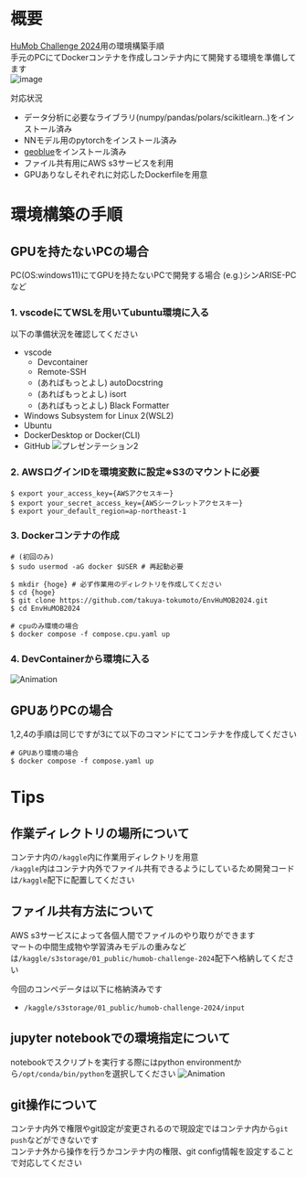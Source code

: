 # 概要
[HuMob Challenge 2024](https://wp.nyu.edu/humobchallenge2024/)用の環境構築手順  
手元のPCにてDockerコンテナを作成しコンテナ内にて開発する環境を準備してます  
![image](https://github.com/user-attachments/assets/6afe4e0b-9075-4b65-a062-127fe8222145)

対応状況
- データ分析に必要なライブラリ(numpy/pandas/polars/scikitlearn..)をインストール済み
- NNモデル用のpytorchをインストール済み
- [geoblue](https://github.com/yahoojapan/geobleu)をインストール済み
- ファイル共有用にAWS s3サービスを利用
- GPUありなしそれぞれに対応したDockerfileを用意

# 環境構築の手順
## GPUを持たないPCの場合
PC(OS:windows11)にてGPUを持たないPCで開発する場合 (e.g.)シンARISE-PCなど

### 1. vscodeにてWSLを用いてubuntu環境に入る

以下の準備状況を確認してください
- vscode
  - Devcontainer
  - Remote-SSH
  - (あればもっとよし) autoDocstring
  - (あればもっとよし) isort
  - (あればもっとよし) Black Formatter
- Windows Subsystem for Linux 2(WSL2)
- Ubuntu
- DockerDesktop or Docker(CLI)
- GitHub 
![プレゼンテーション2](https://github.com/user-attachments/assets/46d55231-a4cc-41f6-b05d-64e3f27e46b0)

### 2. AWSログインIDを環境変数に設定※S3のマウントに必要  
```shell
$ export your_access_key={AWSアクセスキー}
$ export your_secret_access_key={AWSシークレットアクセスキー}
$ export your_default_region=ap-northeast-1
```

### 3. Dockerコンテナの作成  

```shell
# (初回のみ)
$ sudo usermod -aG docker $USER # 再起動必要

$ mkdir {hoge} # 必ず作業用のディレクトリを作成してください
$ cd {hoge}
$ git clone https://github.com/takuya-tokumoto/EnvHuMOB2024.git
$ cd EnvHuMOB2024

# cpuのみ環境の場合
$ docker compose -f compose.cpu.yaml up 
```

### 4. DevContainerから環境に入る  
![Animation](https://github.com/user-attachments/assets/cbe9c6bf-42e5-4a39-b326-6a713ce83750)


## GPUありPCの場合
1,2,4の手順は同じですが3にて以下のコマンドにてコンテナを作成してください

```shell
# GPUあり環境の場合
$ docker compose -f compose.yaml up 
```

# Tips
## 作業ディレクトリの場所について
コンテナ内の`/kaggle`内に作業用ディレクトリを用意  
`/kaggle`内はコンテナ内外でファイル共有できるようにしているため開発コードは`/kaggle`配下に配置してください  

## ファイル共有方法について
AWS s3サービスによって各個人間でファイルのやり取りができます  
マートの中間生成物や学習済みモデルの重みなどは`/kaggle/s3storage/01_public/humob-challenge-2024`配下へ格納してください  

今回のコンペデータは以下に格納済みです
- `/kaggle/s3storage/01_public/humob-challenge-2024/input`

## jupyter notebookでの環境指定について
notebookでスクリプトを実行する際にはpython environmentから`/opt/conda/bin/python`を選択してください
![Animation](https://github.com/user-attachments/assets/fe08f7cf-ee47-438e-8e54-02c7f1325075)

## git操作について
コンテナ内外で権限やgit設定が変更されるので現設定ではコンテナ内から`git push`などができないです  
コンテナ外から操作を行うかコンテナ内の権限、git config情報を設定することで対応してください  
